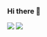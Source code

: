 ### Hi there 👋

<!--
**304089/304089** is a ✨ _special_ ✨ repository because its `README.md` (this file) appears on your GitHub profile.

Here are some ideas to get you started:

- 🔭 I’m currently working on ...
- 🌱 I’m currently learning ...
- 👯 I’m looking to collaborate on ...
- 🤔 I’m looking for help with ...
- 💬 Ask me about ...
- 📫 How to reach me: ...
- 😄 Pronouns: ...
- ⚡ Fun fact: ...
-->
![](https://github-readme-stats.vercel.app/api?username=304089&count_private=true&show_icons=true&theme=dracula)
![](https://github-readme-stats.vercel.app/api/top-langs/?username=304089&layout=compact&theme=dracula)
